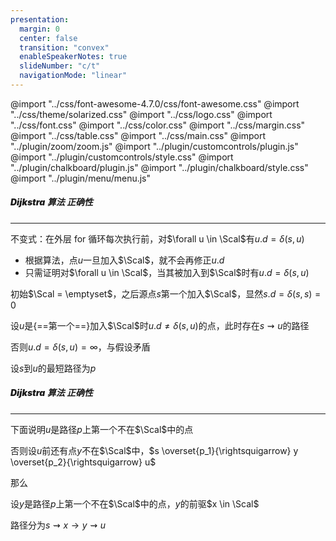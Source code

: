 ```yaml
---
presentation:
  margin: 0
  center: false
  transition: "convex"
  enableSpeakerNotes: true
  slideNumber: "c/t"
  navigationMode: "linear"
---
```


@import "../css/font-awesome-4.7.0/css/font-awesome.css"
@import "../css/theme/solarized.css"
@import "../css/logo.css"
@import "../css/font.css"
@import "../css/color.css"
@import "../css/margin.css"
@import "../css/table.css"
@import "../css/main.css"
@import "../plugin/zoom/zoom.js"
@import "../plugin/customcontrols/plugin.js"
@import "../plugin/customcontrols/style.css"
@import "../plugin/chalkboard/plugin.js"
@import "../plugin/chalkboard/style.css"
@import "../plugin/menu/menu.js"

<!-- slide data-notes="" -->

##### <span style="font-weight:900">Dijkstra</span> 算法 正确性

---

不变式：在外层 for 循环每次执行前，对$\forall u \in \Scal$有$u.d = \delta (s,u)$

- 根据算法，点$u$一旦加入$\Scal$，就不会再修正$u.d$
- 只需证明对$\forall u \in \Scal$，当其被加入到$\Scal$时有$u.d = \delta (s,u)$

<div class="top2"></div>

初始$\Scal = \emptyset$，之后源点$s$第一个加入$\Scal$，显然$s.d = \delta (s,s) = 0$

<div class="top-1"></div>

设$u$是{==第一个==}加入$\Scal$时$u.d \ne \delta (s,u)$的点，此时存在$s \rightsquigarrow u$的路径

否则$u.d = \delta (s,u) = \infty$，与假设矛盾

设$s$到$u$的最短路径为$p$



<!-- slide vertical=true data-notes="" -->

##### <span style="font-weight:900">Dijkstra</span> 算法 正确性

---

下面说明$u$是路径$p$上第一个不在$\Scal$中的点

<div class="top-1"></div>

否则设$u$前还有点$y$不在$\Scal$中，$s \overset{p_1}{\rightsquigarrow} y \overset{p_2}{\rightsquigarrow} u$

那么

设$y$是路径$p$上第一个不在$\Scal$中的点，$y$的前驱$x \in \Scal$

路径分为$s \rightsquigarrow x \rightarrow y \rightsquigarrow u$

